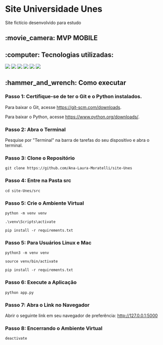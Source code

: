 <h1>Site Universidade Unes</h1>
Site fictício desenvolvido para estudo

<h2>:movie_camera: MVP MOBILE</h2>


<h2>:computer: Tecnologias utilizadas: </h2>

<div>
    <img src="https://img.shields.io/badge/HTML5-239120?style=for-the-badge&logo=html5&logoColor=white&color=045FB4" />
    <img src="https://img.shields.io/badge/CSS3-239120?&style=for-the-badge&logo=css3&logoColor=white&color=045FB4" />
    <img src="https://img.shields.io/badge/Bootstrap-239120?&style=for-the-badge&logo=bootstrap&logoColor=white&color=045FB4" />
    <img src="https://img.shields.io/badge/Flask-000000?style=for-the-badge&logo=flask&logoColor=white&color=045FB4" />
    <img src="https://img.shields.io/badge/Python-3776AB?style=for-the-badge&logo=python&logoColor=white&color=045FB4" />
    <img src="https://img.shields.io/badge/Mysql-000000?style=for-the-badge&logo=mysql&logoColor=white&color=045FB4"/>

    
</div>
<h2>:hammer_and_wrench: Como executar</h2>

  <h3>Passo 1: Certifique-se de ter o Git e o Python instalados.</h3>
    <p>Para baixar o Git, acesse <a href="https://git-scm.com/downloads">https://git-scm.com/downloads</a>.</p>
    <p>Para baixar o Python, acesse <a href="https://www.python.org/downloads/">https://www.python.org/downloads/</a>.</p>

  <h3>Passo 2: Abra o Terminal</h3>
  <p>Pesquise por "Terminal" na barra de tarefas do seu dispositivo e abra o terminal.</p>

  <h3>Passo 3: Clone o Repositório</h3>
  <pre><code>git clone https://github.com/Ana-Laura-Moratelli/site-Unes</code></pre>

  <h3>Passo 4: Entre na Pasta src</h3>
  <pre><code>cd site-Unes/src</code></pre>

  <h3>Passo 5: Crie o Ambiente Virtual</h3>
  <pre><code>python -m venv venv</code></pre>
  <pre><code>.\venv\Scripts\activate</code></pre>
  <pre><code>pip install -r requirements.txt</code></pre>

  <h3>Passo 5: Para Usuários Linux e Mac</h3>
  <pre><code>python3 -m venv venv</code></pre>
  <pre><code>source venv/bin/activate</code></pre>
  <pre><code>pip install -r requirements.txt</code></pre>

  <h3>Passo 6: Execute a Aplicação</h3>
  <pre><code>python app.py</code></pre>

  <h3>Passo 7: Abra o Link no Navegador</h3>
  <p>Abrir o seguinte link em seu navegador de preferência: <a href="http://127.0.0.1:5000">http://127.0.0.1:5000</a></p>

  <h3>Passo 8: Encerrando o Ambiente Virtual</h3>
  <pre><code>deactivate</code></pre>

